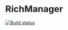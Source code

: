 # RichManager

[![Build status](https://ci.appveyor.com/api/projects/status/x0g16l7s9gwqplt4?svg=true)](https://ci.appveyor.com/project/ProjectOrationi/richmanager)
